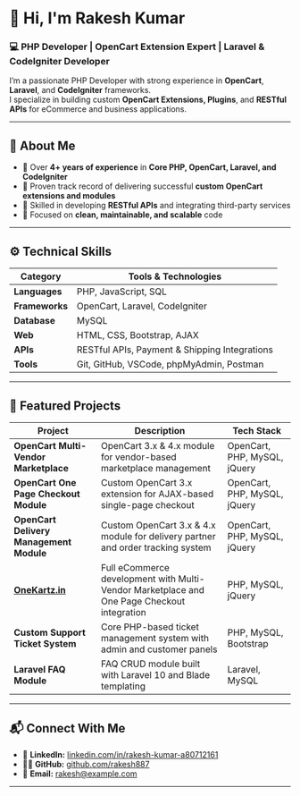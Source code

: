 # 👋 Hi, I'm Rakesh Kumar  
### 💻 PHP Developer | OpenCart Extension Expert | Laravel & CodeIgniter Developer  

I’m a passionate PHP Developer with strong experience in **OpenCart**, **Laravel**, and **CodeIgniter** frameworks.  
I specialize in building custom **OpenCart Extensions, Plugins**, and **RESTful APIs** for eCommerce and business applications.  

---

## 🧩 About Me  
- 🔹 Over **4+ years of experience** in **Core PHP, OpenCart, Laravel, and CodeIgniter**  
- 🔹 Proven track record of delivering successful **custom OpenCart extensions and modules**  
- 🔹 Skilled in developing **RESTful APIs** and integrating third-party services  
- 🔹 Focused on **clean, maintainable, and scalable** code  

---

## ⚙️ Technical Skills  
| Category | Tools & Technologies |
|-----------|----------------------|
| **Languages** | PHP, JavaScript, SQL |
| **Frameworks** | OpenCart, Laravel, CodeIgniter |
| **Database** | MySQL |
| **Web** | HTML, CSS, Bootstrap, AJAX |
| **APIs** | RESTful APIs, Payment & Shipping Integrations |
| **Tools** | Git, GitHub, VSCode, phpMyAdmin, Postman |

---

## 🚀 Featured Projects  
| Project | Description | Tech Stack |
|----------|--------------|-------------|
| **OpenCart Multi-Vendor Marketplace** | OpenCart 3.x & 4.x module for vendor-based marketplace management | OpenCart, PHP, MySQL, jQuery |
| **OpenCart One Page Checkout Module** | Custom OpenCart 3.x extension for AJAX-based single-page checkout | OpenCart, PHP, MySQL, jQuery |
| **OpenCart Delivery Management Module** | Custom OpenCart 3.x & 4.x module for delivery partner and order tracking system | OpenCart, PHP, MySQL, jQuery |
| **[OneKartz.in](https://onekartz.in/)** | Full eCommerce development with Multi-Vendor Marketplace and One Page Checkout integration | PHP, MySQL, jQuery |
| **Custom Support Ticket System** | Core PHP-based ticket management system with admin and customer panels | PHP, MySQL, Bootstrap |
| **Laravel FAQ Module** | FAQ CRUD module built with Laravel 10 and Blade templating | Laravel, MySQL |

---

## 📬 Connect With Me  
- 💼 **LinkedIn:** [linkedin.com/in/rakesh-kumar-a80712161](https://www.linkedin.com/in/rakesh-kumar-a80712161/)  
- 🧑‍💻 **GitHub:** [github.com/rakesh887](https://github.com/rakesh887)  
- 📧 **Email:** rakesh@example.com  

---

